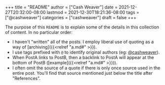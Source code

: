 +++
title = "README"
author = ["Cash Weaver"]
date = 2021-12-27T20:32:00-08:00
lastmod = 2021-12-30T18:21:36-08:00
tags = ["@cashweaver"]
categories = ["cashweaver"]
draft = false
+++

The purpose of this `README` is to explain some of the details in this collection of content. In no particular order:

-   I haven't "written" all of the posts. I employ liberal use of quoting as a way of [archiving]({{<relref "a.md#" >}}).
-   I use tags prefixed with `@` to identify original authors (eg: [@cashweaver](/tags/cashweaver)).
-   When PostA links to PostB, then a backlink to PostA will appear at the bottom of PostB ([example]({{<relref "a.md#" >}})).
-   I often omit the source of a quote if there is only once source used in the entire post. You'll find that source mentioned just below the title after "References".
